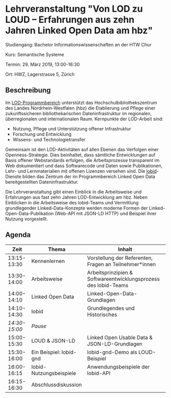 # Lehrveranstaltung "Von LOD zu LOUD – Erfahrungen aus zehn Jahren Linked Open Data am hbz"

Studiengang: Bachelor Informationswissenschaften an der HTW Chur

Kurs: Semantische Systeme

Termin: 29. März 2019, 13:00-16:30

Ort: HWZ, Lagerstrasse 5, Zürich

## Beschreibung

Im [LOD-Programmbereich](https://www.hbz-nrw.de/produkte/linked-open-data) unterstützt das Hochschulbibliothekszentrum des Landes Nordrhein-Westfalen (hbz) die Etablierung und Pflege einer zukunftssicheren bibliothekarischen Dateninfrastruktur im regionalen, überregionalen und internationalen Raum. Kernpunkte der LOD-Arbeit sind:
- Nutzung, Pflege und Unterstützung offener Infrastruktur
- Forschung und Entwicklung
- Wissens- und Technologietransfer

Gemeinsam ist den LOD-Aktivitäten auf allen Ebenen das Verfolgen einer Openness-Strategie. Dies beinhaltet, dass sämtliche Entwicklungen auf Basis offener Webstandards erfolgen, die Arbeitsprozesse transparent im Web dokumentiert und dass Softwarecode und Daten sowie Publikationen, Lehr- und Lernmaterialien mit offenen Lizenzen versehen sind. Die [lobid](https://lobid.org)-Dienste bilden das Zentrum der im Programmbereich Linked Open Data bereitgestellten  Dateninfrastruktur. 

Die Lehrveranstaltung gibt einen Einblick in die Arbeitsweise und Erfahrungen aus fast zehn Jahren LOD-Entwicklung am hbz. Neben Einblicken in die Arbeitsweise des lobid-Teams und Vermittlung grundlegender Linked-Data-Konzepte werden moderne Formen der Linked-Open-Data-Publikation (Web-API mit JSON-LD HTTP) und Beispiel ihrer Nutzung vorgestellt.

## Agenda

| Zeit | Thema | Inhalt |
|------|-------|--------|
| 13:15-13:30 | Kennenlernen | Vorstellung der Referenten, Fragen an Teilnehmer*innen | 
| 13:30-14:00 | Arbeitsweise	| Arbeitsprinzipien & Softwareentwicklungsprozess des lobid-Teams |
| 14:00-14:10 | Linked Open Data	| Linked-Open-Data-Grundlagen |
| 14:10-14:30 | lobid	 | Grundlegendes und Historisches|
| *14:30-15:00* | *Pause* |  |
| 15:00-15:30 | LOUD & JSON-LD | Linked Open Usable Data & JSON-LD-Grundlagen |
| 15:30-16:00 | Ein Beispiel: lobid-gnd | lobid-gnd-Demo als LOUD-Beispiel |
| 16:00-16:15 | lobid-Nutzungsbeispiele | Anwendungsbeispiele der lobid-API |
| 16:15-16:30 | Abschlussdiskussion |  |
